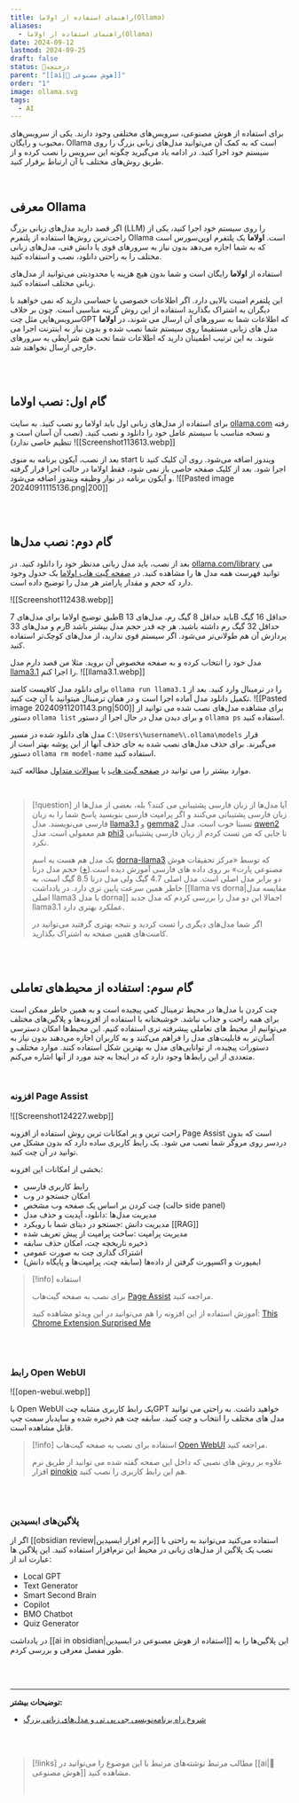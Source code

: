```yaml
---
title: راهنمای استفاده از اولاما(Ollama)
aliases:
  - راهنمای استفاده از اولاما(Ollama)
date: 2024-09-12
lastmod: 2024-09-25
draft: false
status: 🌿درختچه
parent: "[[ai|🧠 هوش مصنوعی]]"
order: "1"
image: ollama.svg
tags:
  - AI
---
```

برای استفاده از هوش مصنوعی، سرویس‌های مختلفی وجود دارند. یکی از سرویس‌های محبوب و رایگان، Ollama است که به کمک آن می‌توانید مدل‌های زبانی بزرگ را روی سیستم خود اجرا کنید. در ادامه یاد می‌گیرید چگونه این سرویس را نصب کرده و از طریق روش‌های مختلف با آن ارتباط برقرار کنید.

<br/>

## معرفی Ollama
اگر قصد دارید مدل‌های زبانی بزرگ (LLM) را روی سیستم خود اجرا کنید، یکی از راحت‌ترین روش‌ها استفاده از پلتفرم Ollama است. **اولاما** یک پلتفرم اوپن‌سورس است که به شما اجازه می‌دهد بدون نیاز به سرور‌های قوی یا دانش فنی، مدل‌های زبانی مختلف را به راحتی دانلود، نصب و استفاده کنید.


 استفاده از **اولاما** رایگان است و شما بدون هیچ هزینه یا محدودیتی می‌توانید از مدل‌های زبانی مختلف استفاده کنید. 
 
 این پلتفرم امنیت بالایی دارد. اگر اطلاعات خصوصی یا حساسی دارید که نمی خواهید با دیگران به اشتراک بگذارید استفاده از این روش گزینه مناسبی است. چون بر خلاف سرویس‌هایی مثل چتGPT که اطلاعات شما به سرورهای آن ارسال می شوند، در **اولاما** مدل های زبانی مستقیما روی سیستم شما نصب شده و بدون نیاز به اینترنت اجرا می شوند. به این ترتیب اطمینان دارید که اطلاعات شما تحت هیچ شرایطی به سرورهای خارجی ارسال نخواهند شد.

<br/><br/>

## گام اول: نصب اولاما
برای استفاده از مدل‌های زبانی اول باید اولاما رو نصب کنید. به سایت [ollama.com](https://ollama.com/) رفته و نسخه مناسب با سیستم عامل خود را دانلود و نصب کنید. (نصب آن آسان است و تنظیم خاصی ندارد)
![[Screenshot113613.webp]]

بعد از نصب، آیکون برنامه به منوی start ویندوز اضافه می‌شود. روی آن کلیک کنید تا اجرا شود. بعد از کلیک صفحه خاصی باز نمی شود، فقط اولاما در حالت اجرا قرار گرفته و آیکون برنامه در نوار وظیفه ویندوز اضافه می‌شود.
![[Pasted image 20240911115136.png|200]]

<br/><br/>

## گام دوم: نصب مدل‌ها
بعد از نصب، باید مدل زبانی مدنظر خود را دانلود کنید. در [ollama.com/library](https://ollama.com/library "ollama model library") می توانید فهرست همه مدل ها را مشاهده کنید. در [صفحه گیت هاب اولاما](https://github.com/ollama/ollama) یک جدول وجود دارد که حجم و مقدار پارامتر هر مدل را توضیح داده است.

![[Screenshot112438.webp]]

طبق توضیح اولاما برای مدل‌های 7B باید حداقل 8 گیگ رم، مدل‌های 13B حداقل 16 گیگ رم و مدل‌های 33B حداقل 32 گیگ رم داشته باشید. هر چه قدر حجم مدل بیشتر باشد پردازش آن هم طولانی‌تر می‌شود. اگر سیستم قوی ندارید، از مدل‌های کوچک‌تر استفاده کنید.

مدل خود را انتخاب کرده و به صفحه مخصوص آن بروید. مثلا من قصد دارم مدل [llama3.1](https://ollama.com/library/llama3.1) را اجرا کنم.
![[llama3.1.webp]]
 
 برای دانلود مدل کافیست کامند `ollama run llama3.1` را در ترمینال وارد کنید. بعد از تکمیل دانلود مدل آماده اجرا است و در همان ترمینال میتوانید با آن چت کنید.
 ![[Pasted image 20240911201143.png|500]]
برای مشاهده مدل‌های نصب شده می توانید از دستور `ollama list` و برای دیدن مدل در حال اجرا از دستور `ollama ps` استفاده کنید.

مدل های دانلود شده در مسیر `C:\Users\%username%\.ollama\models` قرار می‌گیرند. برای حذف مدل‌های نصب شده به جای حذف آنها از این پوشه بهتر است از دستور `ollama rm model-name` استفاده کنید.

موارد بیشتر را می توانید در [صفحه گیت هاب](https://github.com/ollama/ollama) یا [سوالات متداول](https://github.com/ollama/ollama/blob/main/docs/faq.md) مطالعه کنید.

<br/>

> [!question] آیا مدل‌ها از زبان فارسی پشتیبانی می کنند؟
> بله، بعضی از مدل‌ها از زبان فارسی پشتیبانی می‌کنند و اگر پرامپت فارسی بنویسید پاسخ شما را به زبان فارسی می‌نویسند. مدل [llama3.1](https://ollama.com/library/llama3.1) و  [gemma2](https://ollama.com/library/gemma2) نسبتا خوب است. مدل [qwen2](https://ollama.com/library/qwen2) هم معمولی است. مدل [phi3](https://ollama.com/library/phi3) تا جایی که من تست کردم از زبان فارسی پشتیبانی نکرد.
> 
> یک مدل هم هست به اسم [dorna-llama3](https://ollama.com/partai/dorna-llama3) که توسط «مرکز تحقیقات هوش مصنوعی پارت» بر روی داده های فارسی آموزش دیده است.([+](https://partdp.ai/blog/dorna/))  حجم مدل درنا دو برابر مدل اصلی است. مدل اصلی 4.7 گیگ ولی مدل درنا 8.5 گیگ است، به خاطر همین سرعت پایین تری دارد. در یادداشت [[llama vs dorna|مقایسه مدل اصلی llama3 با مدل dorna]] اجمالا این دو مدل را بررسی کردم که مدل جدید llama3.1 عملکرد بهتری دارد.
> 
> اگر شما مدل‌های دیگری را تست کردید و نتیجه بهتری گرفتید می‌توانید در کامنت‌های همین صفحه به اشتراک بگذارید.

<br/><br/>

## گام سوم: استفاده از محیط‌های تعاملی
چت کردن با مدل‌ها در محیط ترمینال کمی پیچیده است و به همین خاطر ممکن است برای همه راحت و جذاب نباشد. خوشبختانه با استفاده از افزونه‌ها و پلاگین‌های مختلف می‌توانیم از محیط های تعاملی پیشرفته تری استفاده کنیم. این محیط‌ها امکان دسترسی آسان‌تر به قابلیت‌های مدل را فراهم می‌کنند و به کاربران اجازه می‌دهند بدون نیاز به دستورات پیچیده، از توانایی‌های مدل به بهترین شکل استفاده کنند. موارد مختلف و متعددی از این رابط‌ها وجود دارد که در اینجا به چند مورد از آنها اشاره می‌کنم.

<br/>

### افزونه Page Assist
![[Screenshot124227.webp]]

راحت ترین و پر امکانات ترین روش استفاده از افزونه Page Assist است که بدون دردسر روی مروگر شما نصب می شود. یک رابط کاربری ساده دارد که بدون مشکل می توانید در آن چت کنید.

بخشی از امکانات این افزونه:
- رابط کاربری فارسی
- امکان جستجو در وب
- چت کردن بر اساس یک صفحه وب مشخص (حالت side panel)
- مدیریت مدل‌ها :دانلود، آپدیت و حذف مدل‌
- مدیریت دانش :جستجو در دیتای شما با رویکرد [[RAG]]
- مدیریت پرامپت :ساخت پرامپت از پیش تعریف شده
- ذخیره تاریخچه چت، امکان حذف سابقه
- اشتراک گذاری چت به صورت عمومی
- ایمپورت و اکسپورت گرفتن از داده‌ها (سابقه چت، پرامپت‌ها و پایگاه دانش)

> [!info] استفاده
> 
> برای نصب به صفحه گیت‌هاب [Page Assist](https://github.com/n4ze3m/page-assist) مراجعه کنید.
> 
> آموزش استفاده از این افزونه را هم می‌توانید در این ویدئو مشاهده کنید: [This Chrome Extension Surprised Me](https://www.youtube.com/watch?v=IvLTlDy9G8c)
> 

<br/><br/>
### رابط Open WebUI
![[open-webui.webp]]

با Open WebUI یک رابط کاربری مشابه چتGPT خواهید داشت. به راحتی می توانید مدل های مختلف را انتخاب و چت کنید. سابقه چت هم ذخیره شده و سایدبار سمت چپ قابل مشاهده است.

> [!info] استفاده
> برای نصب به صفحه گیت‌هاب [Open WebUI](https://github.com/open-webui/open-webui) مراجعه کنید.
> 
> علاوه بر روش های نصبی که داخل این صفحه گفته شده می توانید از طریق نرم افزار [pinokio](https://pinokio.computer/) هم این رابط کاربری را نصب کنید.
> 

<br/><br/>

### پلاگین‌های ابسیدین
اگر از [[obsidian review|نرم افزار ابسیدین]] استفاده می‌کنید می‌توانید به راحتی با نصب یک پلاگین از مدل‌های زبانی در محیط این نرم‌افزار استفاده کنید. این پلاگین ها عبارت اند از:
- Local GPT
- Text Generator
- Smart Second Brain
- Copilot
- BMO Chatbot
- Quiz Generator

در یادداشت [[ai in obsidian|استفاده از هوش مصنوعی در ابسیدین]] این پلاگین‌ها را به طور مفصل معرفی و بررسی کردم.

<br/><br/>

---


**توضیحات بیشتر:**
- [شروع راه برنامه‌نویسی جی پی تی و مدل‌های زبانی بزرگ](https://www.youtube.com/watch?v=FRRndyC3kyM&t=1277s)


<br/><br/>

> [!links] مطالب مرتبط
> نوشته‌های مرتبط با این موضوع را می‌توانید در [[ai|🧠 هوش مصنوعی]] مشاهده کنید.
> 
> <br/>
